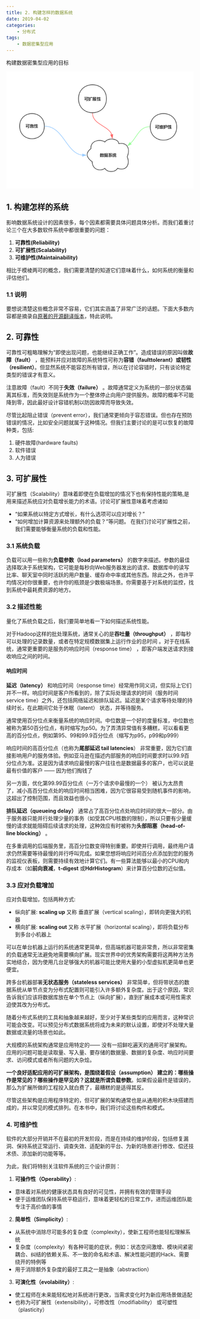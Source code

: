 ```yaml
---
title: 2. 构建怎样的数据系统
date: 2019-04-02
categories:
    - 分布式
tags:
    - 数据密集型应用
---
```


构建数据密集型应用的目标

![big data](/images/db/系统目标.png)

<!-- more -->

## 1. 构建怎样的系统
影响数据系统设计的因素很多，每个因素都需要具体问题具体分析。而我们着重讨论三个在大多数软件系统中都很重要的问题：
1. **可靠性(Reliability)**
2. **可扩展性(Scalability)**
3. **可维护性(Maintainability)**

相比于模棱两可的概念，我们需要清楚的知道它们意味着什么，如何系统的衡量和评估他们。

### 1.1 说明
要想说清楚这些概念非常不容易，它们其实涵盖了非常广泛的话题。下面大多数内容都是摘录自[原著的开源翻译版本](https://vonng.gitbooks.io/ddia-cn/content/)，特此说明。

## 2. 可靠性
可靠性可粗略理解为“即使出现问题，也能继续正确工作”。造成错误的原因叫做**故障（fault）** ，能预料并应对故障的系统特性可称为**容错（faulttolerant）**或**韧性（resilient）**。但显然系统不能容忍所有错误，所以在讨论容错时，只有谈论特定类型的错误才有意义。

注意故障（fault）不同于**失效（failure）** 。故障通常定义为系统的一部分状态偏离其标准，而失效则是系统作为一个整体停止向用户提供服务。故障的概率不可能降到零，因此最好设计容错机制以防因故障而导致失效。

尽管比起阻止错误（prevent error），我们通常更倾向于容忍错误。但也存在预防错误的情况，比如安全问题就属于这种情况。但我们主要讨论的是可以恢复的故障种类，包括:
1. 硬件故障(hardware faults)
2. 软件错误
3. 人为错误


## 3. 可扩展性
可扩展性（Scalability）意味着即使在负载增加的情况下也有保持性能的策略,是用来描述系统应对负载增长能力的术语。讨论可扩展性意味着考虑诸如
- “如果系统以特定方式增长，有什么选项可以应对增长？”
- “如何增加计算资源来处理额外的负载？”等问题。
在我们讨论可扩展性之前，我们需要能够衡量系统的负载和性能。

### 3.1 系统负载
负载可以用一些称为**负载参数（load parameters）** 的数字来描述。参数的最佳选择取决于系统架构，它可能是每秒向Web服务器发出的请求、数据库中的读写比率、聊天室中同时活跃的用户数量、缓存命中率或其他东西。除此之外，也许平均情况对你很重要，也许你的瓶颈是少数极端场景。你需要基于对系统的监控，找到系统中最耗费资源的地方。

### 3.2 描述性能
量化了系统负载之后，我们要简单地看一下如何描述系统性能。

对于Hadoop这样的批处理系统，通常关心的是**吞吐量（throughput）** ，即每秒可以处理的记录数量，或者在特定规模数据集上运行作业的总时间 。对于在线系统，通常更重要的是服务的响应时间（response time） ，即客户端发送请求到接收响应之间的时间。

#### **响应时间**
**延迟（latency）** 和响应时间（response time）经常用作同义词，但实际上它们并不一样。响应时间是客户所看到的，除了实际处理请求的时间（服务时间 service time）之外，还包括网络延迟和排队延迟。延迟是某个请求等待处理的持续时长，在此期间它处于休眠（latent） 状态，并等待服务。

通常使用百分位点来衡量系统的响应时间。中位数是一个好的度量标准，中位数也被称为第50百分位点，有时缩写为p50。为了弄清异常值有多糟糕，可以看看更高的百分位点，例如第95、99和99.9百分位点（缩写为p95，p99和p999）

响应时间的高百分位点（也称为**尾部延迟 tail latencies**） 非常重要，因为它们直接影响用户的服务体验。例如亚马逊在描述内部服务的响应时间要求时以99.9百分位点为准。这是因为请求响应最慢的客户往往也是数据最多的客户，也可以说是最有价值的客户 —— 因为他们掏钱了

另一方面，优化第99.99百分位点（一万个请求中最慢的一个） 被认为太昂贵了，减小高百分位点处的响应时间相当困难，因为它很容易受到随机事件的影响，这超出了控制范围，而且效益也很小。

**排队延迟（queueing delay）** 通常占了高百分位点处响应时间的很大一部分。由于服务器只能并行处理少量的事务（如受其CPU核数的限制），所以只要有少量缓慢的请求就能阻碍后续请求的处理，这种效应有时被称为**头部阻塞（head-of-line blocking）** 。

在多重调用的后端服务里，高百分位数变得特别重要。即使并行调用，最终用户请求仍然需要等待最慢的并行呼叫完成。如果您想将响应时间百分点添加到您的服务的监视仪表板，则需要持续有效地计算它们。有一些算法能够以最小的CPU和内存成本（如**前向衰减**，**t-digest** 或**HdrHistogram**）来计算百分位数的近似值。

### 3.3 应对负载增加
应对负载增加，包括两种方式:
- 纵向扩展: **scaling up** 又称 垂直扩展（vertical scaling），即转向更强大的机器
- 横向扩展: **scaling out** 又称 水平扩展（horizontal scaling），即将负载分布到多台小机器上

可以在单台机器上运行的系统通常更简单，但高端机器可能非常贵，所以非常密集的负载通常无法避免地需要横向扩展。现实世界中的优秀架构需要将这两种方法务实地结合，因为使用几台足够强大的机器可能比使用大量的小型虚拟机更简单也更便宜。

跨多台机器部署**无状态服务（stateless services）** 非常简单，但将带状态的数据系统从单节点变为分布式配置则可能引入许多额外复杂度。出于这个原因，常识告诉我们应该将数据库放在单个节点上（纵向扩展），直到扩展成本或可用性需求迫使其改为分布式。

​随着分布式系统的工具和抽象越来越好，至少对于某些类型的应用而言，这种常识可能会改变。可以预见分布式数据系统将成为未来的默认设置，即使对不处理大量数据或流量的场景也如此。

大规模的系统架构通常是应用特定的—— 没有一招鲜吃遍天的通用可扩展架构。应用的问题可能是读取量、写入量、要存储的数据量、数据的复杂度、响应时间要求、访问模式或者所有问题的大杂烩。

**一个良好适配应用的可扩展架构，是围绕着假设（assumption） 建立的：哪些操作是常见的？哪些操作是罕见的？这就是所谓负载参数**。如果假设最终是错误的，那么为扩展所做的工程投入就白费了，最糟糕的是适得其反。

尽管这些架构是应用程序特定的，但可扩展的架构通常也是从通用的积木块搭建而成的，并以常见的模式排列。在本书中，我们将讨论这些构件和模式。


### 4. 可维护性
软件的大部分开销并不在最初的开发阶段，而是在持续的维护阶段，包括修复漏洞、保持系统正常运行、调查失效、适配新的平台、为新的场景进行修改、偿还技术债、添加新的功能等等。

为此，我们将特别关注软件系统的三个设计原则：
1. **可操作性（Operability）**:
  - 意味着对系统的健康状态具有良好的可见性，并拥有有效的管理手段
  - 便于运维团队保持系统平稳运行，意味着更轻松的日常工作，进而运维团队能专注于高价值的事情
2. **简单性（Simplicity）**:
  - 从系统中消除尽可能多的复杂度（complexity），使新工程师也能轻松理解系统
  - 复杂度（complexity）有各种可能的症状，例如：状态空间激增、模块间紧密耦合、纠结的依赖关系、不一致的命名和术语、解决性能问题的Hack、需要绕开的特例等
  - 用于消除额外复杂度的最好工具之一是抽象（abstraction）
3. **可演化性（evolability）**:
  - 使工程师在未来能轻松地对系统进行更改，当需求变化时为新应用场景做适配
  - 也称为可扩展性（extensibility），可修改性（modifiability） 或可塑性（plasticity）
